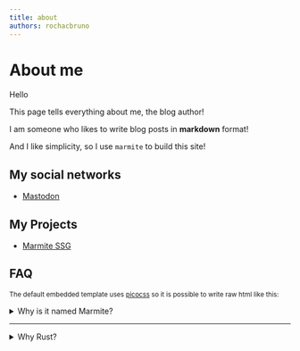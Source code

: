 ```yaml
---
title: about
authors: rochacbruno
---
```


# About me

Hello

This page tells everything about me, the blog author!

I am someone who likes to write blog posts in **markdown** format!

And I like simplicity, so I use `marmite` to build this site!

## My social networks

- [Mastodon](https://fosstodon.org/@marmite)

## My Projects

- [Marmite SSG](https://github.com/rochacbruno/marmite)

## FAQ

<small>The default embedded template uses [picocss](https://picocss.com) so it is possible to write raw html like this:</small>

<details>
<summary>Why is it named Marmite?</summary>

The creator of this project was looking for some cool name
to use for a **mark**down related project.
Then while having bread with Marmite spread for breakfast
it looked like a good idea!

</details>

<hr />

<details>
<summary>Why Rust?</summary>

**Why not?**

</details>

